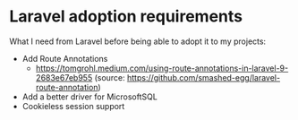 # Laravel adoption requirements

What I need from Laravel before being able to adopt it to my projects:

 * Add Route Annotations
    * https://tomgrohl.medium.com/using-route-annotations-in-laravel-9-2683e67eb955 (source: https://github.com/smashed-egg/laravel-route-annotation)
 * Add a better driver for MicrosoftSQL
 * Cookieless session support 
